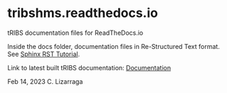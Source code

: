 # tribshms.readthedocs.io
tRIBS documentation files for ReadTheDocs.io

Inside the docs folder, documentation files in Re-Structured Text format. See [Sphinx RST Tutorial](https://sphinx-tutorial.readthedocs.io/step-1/).

Link to latest built tRIBS documentation: [Documentation](https://tribshms.readthedocs.io/en/latest/)

Feb 14, 2023
C. Lizarraga
